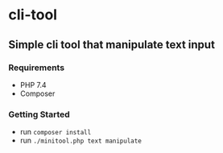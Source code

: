 # cli-tool
## Simple cli tool that manipulate text input
### Requirements
- PHP 7.4
- Composer
### Getting Started
- run `composer install`
- run `./minitool.php text manipulate`
